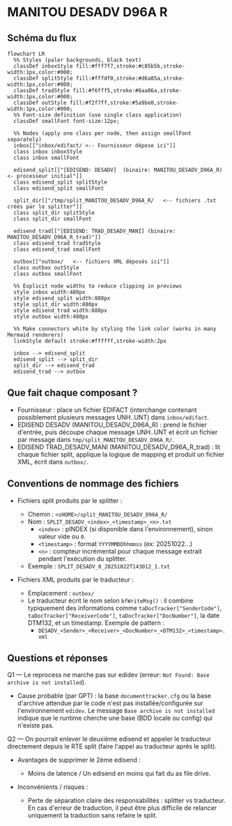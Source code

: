 # MANITOU DESADV D96A R 
## Schéma du flux


```mermaid
flowchart LR
  %% Styles (paler backgrounds, black text)
  classDef inboxStyle fill:#fff7f7,stroke:#c85b5b,stroke-width:1px,color:#000;
  classDef splitStyle fill:#fffdf0,stroke:#d6a85a,stroke-width:1px,color:#000;
  classDef tradStyle fill:#f6fff5,stroke:#6aa86a,stroke-width:1px,color:#000;
  classDef outStyle fill:#f2f7ff,stroke:#5a9be0,stroke-width:1px,color:#000;
  %% Font-size definition (use single class application)
  classDef smallFont font-size:12px;

  %% Nodes (apply one class per node, then assign smallFont separately)
  inbox[["inbox/edifact/ <-- Fournisseur dépose ici"]]
  class inbox inboxStyle
  class inbox smallFont

  edisend_split[["[EDISEND: DESADV]  (binaire: MANITOU_DESADV_D96A_R)  <- processeur initial"]]
  class edisend_split splitStyle
  class edisend_split smallFont

  split_dir[["/tmp/split_MANITOU_DESADV_D96A_R/   <-- fichiers .txt créés par le splitter"]]
  class split_dir splitStyle
  class split_dir smallFont

  edisend_trad[["[EDISEND: TRAD_DESADV_MANI] (binaire: MANITOU_DESADV_D96A_R_trad)"]]
  class edisend_trad tradStyle
  class edisend_trad smallFont

  outbox[["outbox/   <-- fichiers XML déposés ici"]]
  class outbox outStyle
  class outbox smallFont

  %% Explicit node widths to reduce clipping in previews
  style inbox width:480px
  style edisend_split width:880px
  style split_dir width:880px
  style edisend_trad width:880px
  style outbox width:480px

  %% Make connectors white by styling the link color (works in many Mermaid renderers)
  linkStyle default stroke:#ffffff,stroke-width:2px

  inbox --> edisend_split
  edisend_split --> split_dir
  split_dir --> edisend_trad
  edisend_trad --> outbox
```


## Que fait chaque composant ?

- Fournisseur : place un fichier EDIFACT (interchange contenant possiblement plusieurs messages UNH..UNT) dans `inbox/edifact`.
- EDISEND DESADV (MANITOU_DESADV_D96A_R) : prend le fichier d'entrée, puis découpe chaque message UNH..UNT et écrit un fichier par message dans `tmp/split_MANITOU_DESADV_D96A_R/`.
- EDISEND TRAD_DESADV_MANI (MANITOU_DESADV_D96A_R_trad) : lit chaque fichier split, applique la logique de mapping et produit un fichier XML, écrit dans `outbox/`.

## Conventions de nommage des fichiers

- Fichiers split produits par le splitter :
  - Chemin : `<sHOME>/split_MANITOU_DESADV_D96A_R/`
  - Nom : `SPLIT_DESADV_<index>_<timestamp>_<n>.txt`
    - `<index>` : pINDEX (si disponible dans l'environnement), sinon valeur vide ou `0`.
    - `<timestamp>` : format `YYYYMMDDhhmmss` (ex: 20251022...)
    - `<n>` : compteur incrémental pour chaque message extrait pendant l'exécution du splitter.
  - Exemple : `SPLIT_DESADV_0_20251022T143012_1.txt`

- Fichiers XML produits par le traducteur :
  - Emplacement : `outbox/`
  - Le traducteur écrit le nom selon `bfWriteMsg()` : il combine typiquement des informations comme `taDocTracker["SenderCode"]`, `taDocTracker["ReceiverCode"]`, `taDocTracker["DocNumber"]`, la date DTM132, et un timestamp. Exemple de pattern :
    - `DESADV_<Sender>_<Receiver>_<DocNumber>_<DTM132>_<timestamp>.xml`



## Questions et réponses

Q1 — Le reprocess ne marche pas sur edidev (erreur: `Not Found: Base archive is not installed`).

- Cause probable (par GPT) : la base `documenttracker.cfg` ou la base d'archive attendue par le code n'est pas installée/configurée sur l'environnement `edidev`. Le message `Base archive is not installed` indique que le runtime cherche une base (BDD locale ou config) qui n'existe pas.


Q2 — On pourrait enlever le deuxième edisend et appeler le traducteur directement depuis le RTE split (faire l'appel au traducteur après le split).

- Avantages de supprimer le 2ème edisend :
  - Moins de latence / Un edisend en moins qui fait du as file drive.

- Inconvénients / risques :
  - Perte de séparation claire des responsabilités : splitter vs traducteur. En cas d'erreur de traduction, il peut être plus difficile de relancer uniquement la traduction sans refaire le split.

